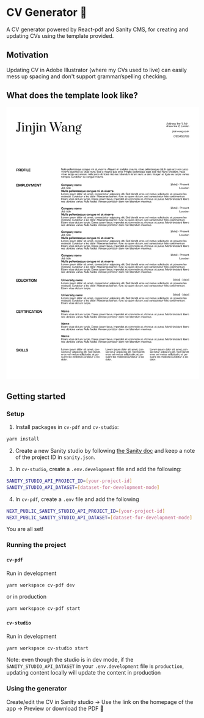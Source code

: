# CV Generator 🦾

A CV generator powered by React-pdf and Sanity CMS, for creating and updating CVs using the template provided.

## Motivation

Updating CV in Adobe Illustrator (where my CVs used to live) can easily mess up spacing and don't support grammar/spelling checking.

## What does the template look like?

![CV example](./cv-pdf/src/public/template.jpg)

## Getting started

### Setup

1. Install packages in `cv-pdf` and `cv-studio`:

```sh
yarn install
```

2. Create a new Sanity studio by following [the Sanity doc](https://www.sanity.io/docs/getting-started) and keep a note of the project ID in `sanity.json`.

3. In `cv-studio`, create a `.env.development` file and add the following:

```sh
SANITY_STUDIO_API_PROJECT_ID=[your-project-id]
SANITY_STUDIO_API_DATASET=[dataset-for-development-mode]
```

4. In `cv-pdf`, create a `.env` file and add the following

```sh
NEXT_PUBLIC_SANITY_STUDIO_API_PROJECT_ID=[your-project-id]
NEXT_PUBLIC_SANITY_STUDIO_API_DATASET=[dataset-for-development-mode]
```

You are all set!

### Running the project

#### `cv-pdf`

Run in development

```sh
yarn workspace cv-pdf dev
```

or in production

```sh
yarn workspace cv-pdf start
```

#### `cv-studio`

Run in development

```sh
yarn workspace cv-studio start
```

Note: even though the studio is in dev mode, if the `SANITY_STUDIO_API_DATASET` in your `.env.development` file is `production`, updating content locally will update the content in production

### Using the generator

Create/edit the CV in Sanity studio -> Use the link on the homepage of the app -> Preview or download the PDF 👐
